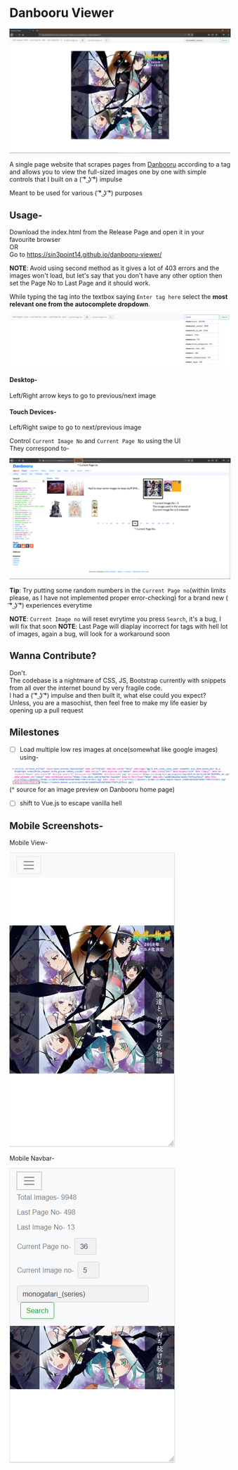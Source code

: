 # Danbooru Viewer


![Monogatari Sample](/images/sample2.PNG)


A single page website that scrapes pages from [Danbooru](https://danbooru.donmai.us/) according to a tag and allows you to view the full-sized images one by one with simple controls that I built on a ( ͡° ͜ʖ ͡°) impulse

Meant to be used for various ( ͡° ͜ʖ ͡°) purposes

## Usage-

Download the index.html from the Release Page and open it in your favourite browser  
OR  
Go to https://sin3point14.github.io/danbooru-viewer/  

__NOTE__: Avoid using second method as it gives a lot of 403 errors and the images won't load, but let's say that you don't have any other option then set the Page No to Last Page and it should work.

While typing the tag into the textbox saying `Enter tag here` select the __most relevant one from the autocomplete dropdown__.

![Monogatari Autocomplete Sample](/images/sample1.PNG)

#### Desktop- 
Left/Right arrow keys to go to previous/next image

#### Touch Devices- 
Left/Right swipe to go to next/previous image

Control `Current Image No` and `Current Page No` using the UI  
They correspond to-

![Monogatari variables explaination](/images/usage1.PNG)

__Tip__: Try putting some random numbers in the `Current Page no`(within limits please, as I have not implemented proper error-checking) for a brand new ( ͡° ͜ʖ ͡°) experiences everytime

__NOTE__: `Current Image no` will reset evrytime you press `Search`, it's a bug, I will fix that soon
__NOTE__: Last Page will diaplay incorrect for tags with hell lot of images, again a bug, will look for a workaround soon

## Wanna Contribute?

Don't.  
The codebase is a nightmare of CSS, JS, Bootstrap currently with snippets from all over the internet bound by very fragile code.  
I had a ( ͡° ͜ʖ ͡°) impulse and then built it, what else could you expect?  
Unless, you are a masochist, then feel free to make my life easier by opening up a pull request  

## Milestones

- [ ] Load multiple low res images at once(somewhat like google images) using-

![Danbooru inspect element](/images/goal1.PNG)
(^ source for an image preview on Danbooru home page)

- [ ] shift to Vue.js to escape vanilla hell

## Mobile Screenshots-


Mobile View-

![Mobile Monogatari Sample](/images/sample3.PNG)


Mobile Navbar-

![Mobile Navbar Sample](/images/sample4.PNG)